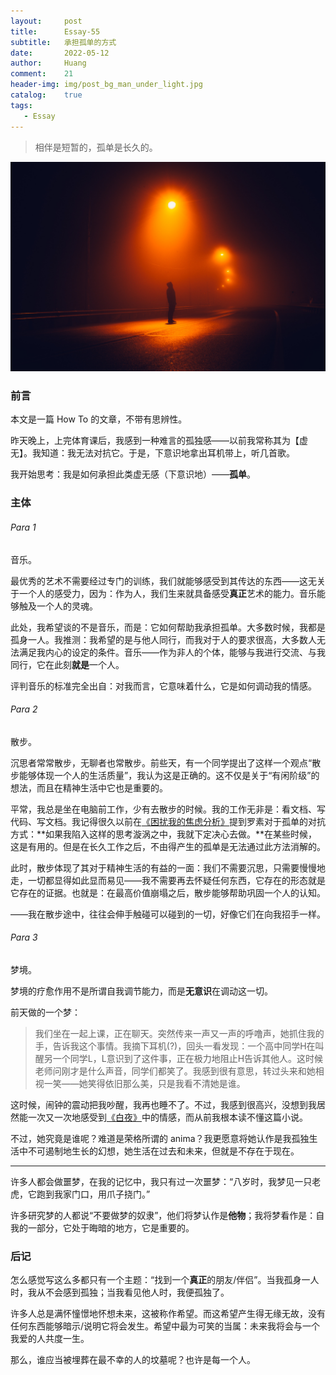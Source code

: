 ```yaml
---
layout:     post
title:      Essay-55
subtitle:   承担孤单的方式
date:       2022-05-12
author:     Huang
comment:    21
header-img: img/post_bg_man_under_light.jpg
catalog:    true
tags:
   - Essay
---
```


> 相伴是短暂的，孤单是长久的。

![background](./img/post_bg_man_under_light.jpg)

### 前言

本文是一篇 How To 的文章，不带有思辨性。

昨天晚上，上完体育课后，我感到一种难言的孤独感——以前我常称其为【虚无】。我知道：我无法对抗它。于是，下意识地拿出耳机带上，听几首歌。

我开始思考：我是如何承担此类虚无感（下意识地）——**孤单**。

### 主体

###### Para 1

音乐。

最优秀的艺术不需要经过专门的训练，我们就能够感受到其传达的东西——这无关于一个人的感受力，因为：作为人，我们生来就具备感受**真正**艺术的能力。音乐能够触及一个人的灵魂。

此处，我希望谈的不是音乐，而是：它如何帮助我承担孤单。大多数时候，我都是孤身一人。我推测：我希望的是与他人同行，而我对于人的要求很高，大多数人无法满足我内心的设定的条件。音乐——作为非人的个体，能够与我进行交流、与我同行，它在此刻**就是**一个人。

评判音乐的标准完全出自：对我而言，它意味着什么，它是如何调动我的情感。

###### Para 2

散步。

沉思者常常散步，无聊者也常散步。前些天，有一个同学提出了这样一个观点“散步能够体现一个人的生活质量”，我认为这是正确的。这不仅是关于“有闲阶级”的想法，而且在精神生活中它也是重要的。

平常，我总是坐在电脑前工作，少有去散步的时候。我的工作无非是：看文档、写代码、写文档。我记得很久以前在[《困扰我的焦虑分析》](https://xn--29s704loyd.com/2021/05/21/Essay-6/)提到罗素对于孤单的对抗方式：**如果我陷入这样的思考漩涡之中，我就下定决心去做。**在某些时候，这是有用的。但是在长久工作之后，不由得产生的孤单是无法通过此方法消解的。

此时，散步体现了其对于精神生活的有益的一面：我们不需要沉思，只需要慢慢地走，一切都显得如此显而易见——我不需要再去怀疑任何东西，它存在的形态就是它存在的证据。也就是：在最高价值崩塌之后，散步能够帮助巩固一个人的认知。

——我在散步途中，往往会伸手触碰可以碰到的一切，好像它们在向我招手一样。

###### Para 3

梦境。

梦境的疗愈作用不是所谓自我调节能力，而是**无意识**在调动这一切。

前天做的一个梦：

> 我们坐在一起上课，正在聊天。突然传来一声又一声的呼噜声，她抓住我的手，告诉我这个事情。我摘下耳机(?)，回头一看发现：一个高中同学H在叫醒另一个同学L，L意识到了这件事，正在极力地阻止H告诉其他人。这时候老师问刚才是什么声音，同学们都笑了。我感到很有意思，转过头来和她相视一笑——她笑得依旧那么美，只是我看不清她是谁。

这时候，闹钟的震动把我吵醒，我再也睡不了。不过，我感到很高兴，没想到我居然能一次又一次地感受到[《白夜》](https://xn--29s704loyd.com/2021/05/28/White-night/)中的情感，而从前我根本读不懂这篇小说。

不过，她究竟是谁呢？难道是荣格所谓的 anima？我更愿意将她认作是我孤独生活中不可遏制地生长的幻想，她生活在过去和未来，但就是不存在于现在。

---

许多人都会做噩梦，在我的记忆中，我只有过一次噩梦：“八岁时，我梦见一只老虎，它跑到我家门口，用爪子挠门。”

许多研究梦的人都说“不要做梦的奴隶”，他们将梦认作是**他物**；我将梦看作是：自我的一部分，它处于晦暗的地方，它是重要的。

### 后记

怎么感觉写这么多都只有一个主题：“找到一个**真正**的朋友/伴侣”。当我孤身一人时，我从不会感到孤独；当我看见他人时，我便孤独了。

许多人总是满怀憧憬地怀想未来，这被称作希望。而这希望产生得无缘无故，没有任何东西能够暗示/说明它将会发生。希望中最为可笑的当属：未来我将会与一个我爱的人共度一生。

那么，谁应当被埋葬在最不幸的人的坟墓呢？也许是每一个人。

